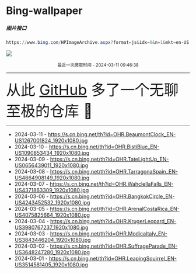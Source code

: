# Bing-wallpaper

##### 图片接口

```powershell
https://www.bing.com/HPImageArchive.aspx?format=js&idx=0&n=1&mkt=en-US
```

 ![](https://s.cn.bing.net/th?id=OHR.BeaumontClock_EN-US1267001824_1920x1080.jpg)

<p align='center' >
    <small>
        最近一次爬取时间 - 2024-03-11 09:46:38
    </small>
    <br>
    <hr>
    <font size=7>
        <small>
           从此 <a href='https://github.com/'>GitHub</a> 多了一个无聊至极的仓库  🍳
        </small>
    </font>
    <hr>
</p>


- 2024-03-11 - https://s.cn.bing.net/th?id=OHR.BeaumontClock_EN-US1267001824_1920x1080.jpg 
- 2024-03-10 - https://s.cn.bing.net/th?id=OHR.BistiBlue_EN-US1090853434_1920x1080.jpg 
- 2024-03-09 - https://s.cn.bing.net/th?id=OHR.TateLightUp_EN-US0656439011_1920x1080.jpg 
- 2024-03-08 - https://s.cn.bing.net/th?id=OHR.TarragonaSpain_EN-US4664908149_1920x1080.jpg 
- 2024-03-07 - https://s.cn.bing.net/th?id=OHR.WahclellaFalls_EN-US4371863309_1920x1080.jpg 
- 2024-03-06 - https://s.cn.bing.net/th?id=OHR.BangkokCircle_EN-US4243452532_1920x1080.jpg 
- 2024-03-05 - https://s.cn.bing.net/th?id=OHR.ArenalCostaRica_EN-US4075825664_1920x1080.jpg 
- 2024-03-04 - https://s.cn.bing.net/th?id=OHR.KrugerLeopard_EN-US3980767237_1920x1080.jpg 
- 2024-03-03 - https://s.cn.bing.net/th?id=OHR.ModicaItaly_EN-US3843446204_1920x1080.jpg 
- 2024-03-02 - https://s.cn.bing.net/th?id=OHR.SuffrageParade_EN-US3648247280_1920x1080.jpg 
- 2024-03-01 - https://s.cn.bing.net/th?id=OHR.LeapingSquirrel_EN-US3514581405_1920x1080.jpg 
